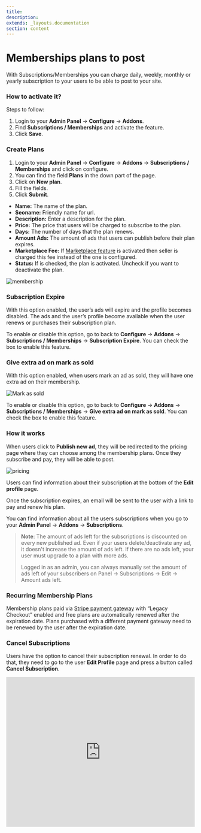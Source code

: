 ```yaml
---
title:
description:
extends: _layouts.documentation
section: content
---
```


# Memberships plans to post

With Subscriptions/Memberships you can charge daily, weekly, monthly or yearly subscription to your users to be able to post to your site.

### How to activate it?

Steps to follow:
1.  Login to your **Admin Panel** ->  **Configure**  ->  **Addons**.
2.  Find  **Subscriptions / Memberships** and activate the feature.
3.  Click  **Save**.


### Create Plans

1.  Login to your **Admin Panel** -> **Configure**  ->  **Addons** ->  **Subscriptions / Memberships** and click on configure.
2.  You can find the field **Plans** in the down part of the page.
3.  Click on **New plan**.
3.  Fill the fields.
4.  Click  **Submit**.

- **Name:**  The name of the plan.
- **Seoname:**  Friendly name for url.
- **Description:**  Enter a description for the plan.
- **Price:**  The price that users will be charged to subscribe to the plan.
- **Days:**  The number of days that the plan renews.
- **Amount Ads:**  The amount of ads that users can publish before their plan expires.
- **Marketplace Fee:**  If  [Marketplace feature](/docs/payment-set-up-marketplace-with-srtipe-connect-express)  is activated then seller is charged this fee instead of the one is configured.
- **Status:**  If is checked, the plan is activated. Uncheck if you want to deactivate the plan.

![membership](/assets/images/membership.png)

### Subscription Expire

With this option enabled, the user’s ads will expire and the profile becomes disabled. The ads and the user’s profile become available when the user renews or purchases their subscription plan.

To enable or disable this option, go to back to **Configure**  ->  **Addons** ->  **Subscriptions / Memberships**  ->  **Subscription Expire**. You can check the box to enable this feature.

### Give extra ad on mark as sold

With this option enabled, when users mark an ad as sold, they will have one extra ad on their membership.

![Mark as sold](/assets/images/extra-ad-on-mark-as-sold.png)

To enable or disable this option, go to back to **Configure**  ->  **Addons** ->  **Subscriptions / Memberships**  ->  **Give extra ad on mark as sold**. You can check the box to enable this feature.

### How it works

When users click to  **Publish new ad**, they will be redirected to the pricing page where they can choose among the membership plans. Once they subscribe and pay, they will be able to post.

![pricing](/assets/images/pricing.png)

Users can find information about their subscription at the bottom of the  **Edit profile**  page.

Once the subscription expires, an email will be sent to the user with a link to pay and renew his plan.

You can find information about all the users subscriptions when you go to your **Admin Panel** ->  **Addons**  ->  **Subscriptions**.

> **Note**: The amount of ads left for the subscriptions is discounted on every new published ad. Even if your users delete/deactivate any ad, it doesn't increase the amount of ads left. If there are no ads left, your user must upgrade to a plan with more ads.
>
> Logged in as an admin, you can always manually set the amount of ads left of your subscribers on Panel -> Subscriptions -> Edit -> Amount ads left.

### Recurring Membership Plans

Membership plans paid via  [Stripe payment gateway](/docs/payment-set-up-marketplace-with-srtipe-connect-express)  with “Legacy Checkout” enabled and free plans are automatically renewed after the expiration date. Plans purchased with a different payment gateway need to be renewed by the user after the expiration date.

### Cancel Subscriptions

Users have the option to cancel their subscription renewal. In order to do that, they need to go to the user **Edit Profile** page and press a button called  **Cancel Subscription**.


<iframe width="100%" height="400px" src="https://www.youtube.com/embed/uKzO-8rEFWI" title="Yclas video" frameborder="0" allow="accelerometer; autoplay; clipboard-write; encrypted-media; gyroscope; picture-in-picture" allowfullscreen></iframe>
